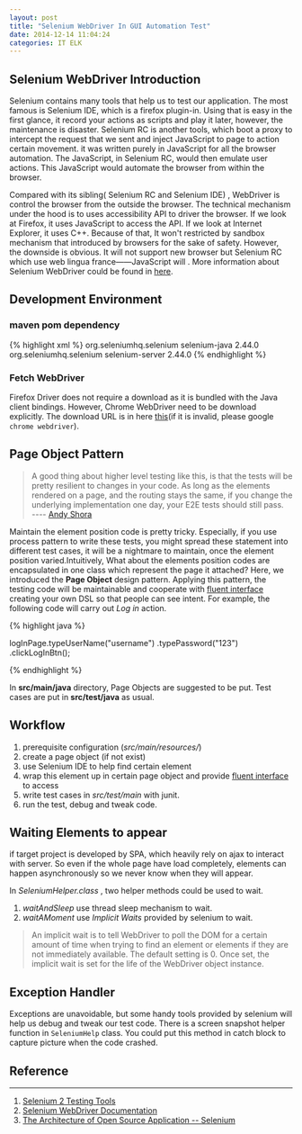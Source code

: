 ```yaml
---
layout: post
title: "Selenium WebDriver In GUI Automation Test"
date: 2014-12-14 11:04:24
categories: IT ELK
---
```


## Selenium WebDriver Introduction

Selenium contains many tools that help us to test our application. The most famous is Selenium IDE, which is a firefox plugin-in. Using that is easy in the first glance, it record your actions as scripts and play it later, however, the maintenance is disaster. Selenium RC is another tools, which  boot a proxy to intercept the request that we sent and inject JavaScript to page to action certain movement. it was written purely in JavaScript for all the browser automation. The JavaScript, in Selenium RC, would then emulate user actions. This JavaScript would automate the browser from within the browser.

Compared with its sibling( Selenium RC and Selenium IDE) , WebDriver is control the browser from the outside the browser. The technical mechanism under the hood is to  uses accessibility API to driver the browser. If we look at Firefox, it uses JavaScript to access the API. If we look at Internet Explorer, it uses C++. Because of that, It won't restricted by sandbox mechanism that introduced by browsers for the sake of safety. However, the downside  is obvious. It will not support new browser but Selenium RC which use web lingua france——JavaScript will . More information about Selenium WebDriver could be found in [here](http://docs.seleniumhq.org/projects/webdriver/).

## Development Environment 

### maven pom dependency

{% highlight xml %}
<dependency>
	<groupId>org.seleniumhq.selenium</groupId>
	<artifactId>selenium-java</artifactId>
	<version>2.44.0</version>
</dependency>
<dependency>
	<groupId>org.seleniumhq.selenium</groupId>
	<artifactId>selenium-server</artifactId>
	<version>2.44.0</version>
</dependency>
{% endhighlight %}

### Fetch WebDriver

Firefox Driver does not require a download as it is bundled with the Java client bindings. However, Chrome WebDriver need to be download explicitly. The download URL is in here [this](https://sites.google.com/a/chromium.org/chromedriver/downloads)(if it is invalid, please google `chrome webdriver`).

## Page Object Pattern

> A good thing about higher level testing like this, is that the tests will be pretty resilient to changes in your code. As long as the elements rendered on a page, and the routing stays the same, if you change the underlying implementation one day, your E2E tests should still pass.        
> ---- [Andy Shora](http://andyshora.com/unit-testing-best-practices-angularjs.html)

Maintain the element position code is pretty tricky. Especially, if you use process pattern to write these tests, you might spread these statement into different test cases, it will be a nightmare to maintain, once the element position varied.Intuitively, What about the elements position codes are encapsulated in one class which represent the page it attached? Here, we introduced the **Page Object** design pattern.  Applying this pattern, the testing code will be maintainable and cooperate with  [fluent interface](http://en.wikipedia.org/wiki/Fluent_interface) creating your own DSL so that people can see intent. For example, the following code will carry out *Log in* action.

{% highlight java %}

logInPage.typeUserName("username")
	 .typePassword("123")
	 .clickLogInBtn();

{% endhighlight %}

In **src/main/java** directory,  Page Objects are suggested to be put. Test cases are put in **src/test/java** as usual.

## Workflow

 1. prerequisite configuration (*src/main/resources/*)
 2. create a page object (if not exist)
 3. use Selenium IDE to help find certain element  
 4. wrap this element up in certain page object and provide [fluent interface](http://en.wikipedia.org/wiki/Fluent_interface) to access 
 5. write test cases in *src/test/main* with junit.
 6. run the test, debug and tweak code.

## Waiting Elements to appear

if target project is developed by SPA, which heavily rely on ajax to interact with server. So even if the whole page have load completely, elements can happen asynchronously so we never know when they will appear.

 In *SeleniumHelper.class* , two helper methods could be used to wait.
  
  1. *waitAndSleep* use thread sleep mechanism to wait. 
  2. *waitAMoment* use *Implicit Waits* provided by selenium to wait. 

>An implicit wait is to tell WebDriver to poll the DOM for a certain amount of time when trying to find an element or elements if they are not immediately available. The default setting is 0. Once set, the implicit wait is set for the life of the WebDriver object instance.

## Exception Handler
Exceptions are unavoidable, but some handy tools provided by selenium will help us debug and tweak our test code. There is a screen snapshot helper function in `SeleniumHelp` class. You could put this method in catch block to capture picture when the code crashed. 

## Reference
----------------------------------------
1. [Selenium 2 Testing Tools](https://www.packtpub.com/web-development/selenium-2-testing-tools-beginner%E2%80%99s-guide)
2. [Selenium WebDriver Documentation](http://docs.seleniumhq.org/projects/webdriver/)
3. [The Architecture of Open Source Application -- Selenium](http://www.aosabook.org/en/selenium.html)